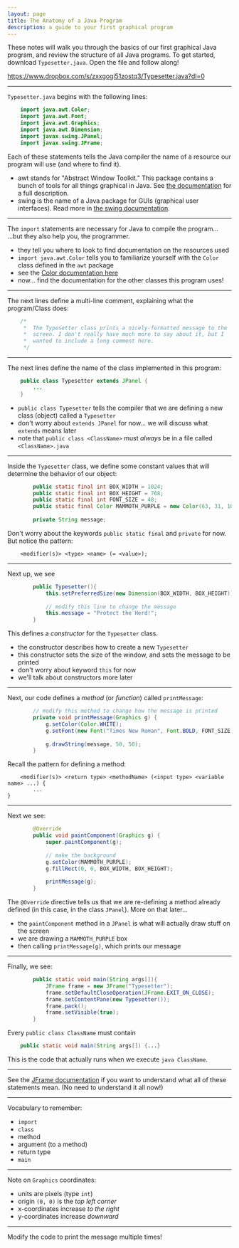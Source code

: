 ```yaml
---
layout: page
title: The Anatomy of a Java Program
description: a guide to your first graphical program
---
```




These notes will walk you through the basics of our first graphical Java program, and review the structure of all Java programs. To get started, download `Typesetter.java`. Open the file and follow along!

https://www.dropbox.com/s/zxxgogi51zostq3/Typesetter.java?dl=0

----------

`Typesetter.java` begins with the following lines:

```java
    import java.awt.Color;
    import java.awt.Font;
    import java.awt.Graphics;
    import java.awt.Dimension;
    import javax.swing.JPanel;
    import javax.swing.JFrame;
```

Each of these statements tells the Java compiler the name of a resource our program will use (and where to find it).

- awt stands for "Abstract Window Toolkit." This package contains a bunch of tools for all things graphical in Java. See [the documentation](https://docs.oracle.com/javase/8/docs/api/java/awt/package-summary.html#package.description) for a full description.
- swing is the name of a Java package for GUIs (graphical user interfaces). Read more in [the swing documentation](https://docs.oracle.com/javase/8/docs/api/javax/swing/package-summary.html).

----------

The `import` statements are necessary for Java to compile the program...
...but they also help you, the programmer.


- they tell you where to look to find documentation on the resources used
- `import java.awt.Color` tells you to familiarize yourself with the `Color` class defined in the `awt` package
- see the [Color documentation here](https://docs.oracle.com/javase/8/docs/api/java/awt/Color.html)
- now... find the documentation for the other classes this program uses!

----------

The next lines define a multi-line comment, explaining what the program/Class does:

```java
    /*
     *  The Typesetter class prints a nicely-formatted message to the
     *  screen. I don't really have much more to say about it, but I
     *  wanted to include a long comment here.
     */
```

----------

The next lines define the name of the class implemented in this program:

```java
    public class Typesetter extends JPanel {
        ...
    }
```

- `public class Typesetter` tells the compiler that we are defining a new class (object) called a `Typesetter`
- don't worry about `extends JPanel` for now... we will discuss what `extends` means later
- note that `public class <ClassName>` must *always* be in a file called `<ClassName>.java`

----------

Inside the `Typesetter` class, we define some constant values that will determine the behavior of our object:

```java
        public static final int BOX_WIDTH = 1024;
        public static final int BOX_HEIGHT = 768;
        public static final int FONT_SIZE = 48;
        public static final Color MAMMOTH_PURPLE = new Color(63, 31, 105);
    
        private String message;
```

Don't worry about the keywords `public static final` and `private` for now. But notice the pattern:

```
    <modifier(s)> <type> <name> (= <value>);
```

----------

Next up, we see

```java
        public Typesetter(){
            this.setPreferredSize(new Dimension(BOX_WIDTH, BOX_HEIGHT));
    
            // modify this line to change the message
            this.message = "Protect the Herd!";
        }
```

This defines a *constructor* for the `Typesetter` class.

- the constructor describes how to create a new `Typesetter`
- this constructor sets the size of the window, and sets the message to be printed
- don't worry about keyword `this` for now
- we'll talk about constructors more later

----------

Next, our code defines a *method* (or *function*) called `printMessage`:

```java
        // modify this method to change how the message is printed
        private void printMessage(Graphics g) {
            g.setColor(Color.WHITE);
            g.setFont(new Font("Times New Roman", Font.BOLD, FONT_SIZE));
    
            g.drawString(message, 50, 50);
        }
```

Recall the pattern for defining a method:

```
    <modifier(s)> <return type> <methodName> (<input type> <variable name> ...) {
        ...
}
```

----------

Next we see:

```java
        @Override
        public void paintComponent(Graphics g) {
            super.paintComponent(g);
    
            // make the background
            g.setColor(MAMMOTH_PURPLE);
            g.fillRect(0, 0, BOX_WIDTH, BOX_HEIGHT);
    
            printMessage(g);
        }
```

The `@Override` directive tells us that we are re-defining a method already defined (in this case, in the class `JPanel`). More on that later...

- the `paintComponent` method in a `JPanel` is what will actually draw stuff on the screen
- we are drawing a `MAMMOTH_PURPLE` box
- then calling `printMessage(g)`, which prints our message

----------

Finally, we see:

```java
        public static void main(String args[]){
            JFrame frame = new JFrame("Typesetter");
            frame.setDefaultCloseOperation(JFrame.EXIT_ON_CLOSE);
            frame.setContentPane(new Typesetter());
            frame.pack();
            frame.setVisible(true);
        }
```

Every `public class ClassName` must contain

```java
    public static void main(String args[]) {...}
```

This is the code that actually runs when we execute `java ClassName`.

----------

See the [JFrame documentation](https://docs.oracle.com/javase/8/docs/api/javax/swing/JFrame.html) if you want to understand what all of these statements mean. (No need to understand it all now!)

----------

Vocabulary to remember:

- `import`
- `class`
- method
- argument (to a method)
- return type
- `main`

----------

Note on `Graphics` coordinates:

- units are pixels (type `int`)
- origin `(0, 0)` is the *top left corner*
- x-coordinates increase *to the right*
- y-coordinates increase *downward*

----------

Modify the code to print the message multiple times!
